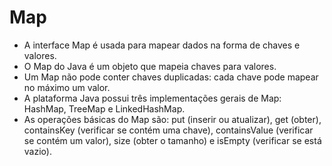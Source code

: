 # Map 

- A interface Map é usada para mapear dados na forma de chaves e valores.
- O Map do Java é um objeto que mapeia chaves para valores.
-  Um Map não pode conter chaves duplicadas: cada chave pode mapear no máximo um valor.
-  A plataforma Java possui três implementações gerais de Map: HashMap, TreeMap e LinkedHashMap.
-  As operações básicas do Map são: put (inserir ou atualizar), get (obter), containsKey (verificar se contém uma chave), containsValue (verificar se contém um valor), size (obter o tamanho) e isEmpty (verificar se está vazio).
